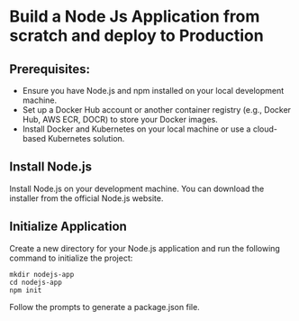 # Build a Node Js Application from scratch and deploy to Production

## Prerequisites:

* Ensure you have Node.js and npm installed on your local development machine.
* Set up a Docker Hub account or another container registry (e.g., Docker Hub, AWS ECR, DOCR) to store your Docker images.
* Install Docker and Kubernetes on your local machine or use a cloud-based Kubernetes solution.
  
## Install Node.js

Install Node.js on your development machine. You can download the installer from the official Node.js website.

## Initialize Application
Create a new directory for your Node.js application and run the following command to initialize the project:
```
mkdir nodejs-app
cd nodejs-app
npm init
```
Follow the prompts to generate a package.json file.

